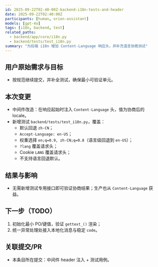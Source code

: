 ```yaml
---
id: 2025-09-22T02-40-00Z-backend-i18n-tests-and-header
date: 2025-09-22T02:40:00Z
participants: [human, orion-assistant]
models: [gpt-4o]
tags: [i18n, backend, test]
related_paths:
  - backend/app/core/i18n.py
  - backend/tests/test_i18n.py
summary: "为后端 i18n 增加 Content-Language 响应头，并补充语言协商测试"
---
```


## 用户原始需求与目标

- 按规范继续提交，并补全测试，确保最小可验证单元。

## 本次变更

- 中间件改造：在响应起始时注入 `Content-Language` 头，值为协商后的 locale。
- 新增测试 `backend/tests/test_i18n.py`，覆盖：
  - 默认回退 `zh-CN`；
  - `Accept-Language: en-US`；
  - 权重选择 `en;q=0.9, zh-CN;q=0.8`（语言级回退到 `en-US`）；
  - `?lang` 覆盖请求头；
  - Cookie `LANG` 覆盖请求头；
  - 不支持语言回退默认。

## 结果与影响

- 无需新增测试专用接口即可验证协商结果；生产也从 `Content-Language` 获益。

## 下一步（TODO）

1. 初始化最小 PO/键值，验证 `gettext_()` 渲染；
2. 统一异常处理处接入本地化消息与稳定 `code`。

## 关联提交/PR

- 本条目所在提交：中间件 header 注入 + 测试用例。
